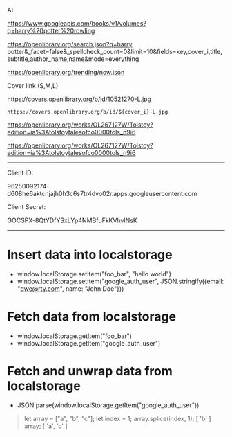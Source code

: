 AI

https://www.googleapis.com/books/v1/volumes?q=harry%20potter%20rowling


https://openlibrary.org/search.json?q=harry potter&_facet=false&_spellcheck_count=0&limit=10&fields=key,cover_i,title,subtitle,author_name,name&mode=everything

https://openlibrary.org/trending/now.json


Cover link (S,M,L)

https://covers.openlibrary.org/b/id/10521270-L.jpg

`https://covers.openlibrary.org/b/id/${cover_i}-L.jpg`


https://openlibrary.org/works/OL267127W/Tolstoy?edition=ia%3Atolstoytalesofco0000tols_n9i6 


https://openlibrary.org/works/OL267127W/Tolstoy?edition=ia%3Atolstoytalesofco0000tols_n9i6 


------------
Client ID:

96250092174-d608he6aktcnjajh0h3c6s7tr4dvo02r.apps.googleusercontent.com

Client Secret:

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

------------

# Insert data into localstorage

- window.localStorage.setItem("foo_bar", "hello world")
- window.localStorage.setItem("google_auth_user", JSON.stringify({email: "qwe@rty.com", name: "John Doe"}))

# Fetch data from localstorage

- window.localStorage.getItem("foo_bar")
- window.localStorage.getItem("google_auth_user")

# Fetch and unwrap data from localstorage

- JSON.parse(window.localStorage.getItem("google_auth_user"))


> let array = ["a", "b", "c"];
> let index = 1;
> array.splice(index, 1);
[ 'b' ]
> array;
[ 'a', 'c' ]